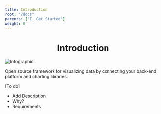 ```yaml
---
title: Introduction
root: "/docs"
parents: ["I. Get Started"]
weight: 0
---
```

<h1 align="center">
  Introduction
</h1>

![Infographic](https://www.groundline.io/static/infographic-216ea4335afd871edf5d0bd3564a92bd.png)

Open source framework for visualizing data by connecting your back-end platform and charting libraries.

[To do]
- Add Description
- Why?
- Requirements
